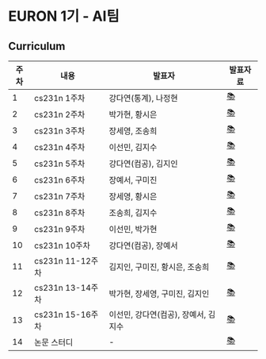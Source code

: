 # EURON 1기 - AI팀


## Curriculum
|주차|내용|발표자|발표자료|
|------|---|---|---|
|1|cs231n 1주차|강다연(통계), 나정현|[📚]()|
|2|cs231n 2주차|박가현, 황시은|[📚]()|
|3|cs231n 3주차 |장세영, 조송희|[📚]()|
|4|cs231n 4주차 |이선민, 김지수|[📚]()|
|5|cs231n 5주차 |강다연(컴공), 김지인|[📚]()|
|6|cs231n 6주차 |장예서, 구미진|[📚]()|
|7|cs231n 7주차 |장세영, 황시은|[📚]()|
|8|cs231n 8주차 |조송희, 김지수|[📚]()|
|9|cs231n 9주차 |이선민, 박가현|[📚]()|
|10|cs231n 10주차 |강다연(컴공), 장예서|[📚]()|
|11|cs231n 11-12주차 |김지인, 구미진, 황시은, 조송희|[📚]()|
|12|cs231n 13-14주차 |박가현, 장세영, 구미진, 김지인|[📚]()|
|13|cs231n 15-16주차 |이선민, 강다연(컴공), 장예서, 김지수|[📚]()|
|14|논문 스터디|-|[📚]()|
